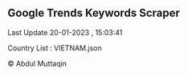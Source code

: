 

## Google Trends Keywords Scraper 
 
Last Update 20-01-2023 , 15:03:41

Country List :
VIETNAM.json



© Abdul Muttaqin 

